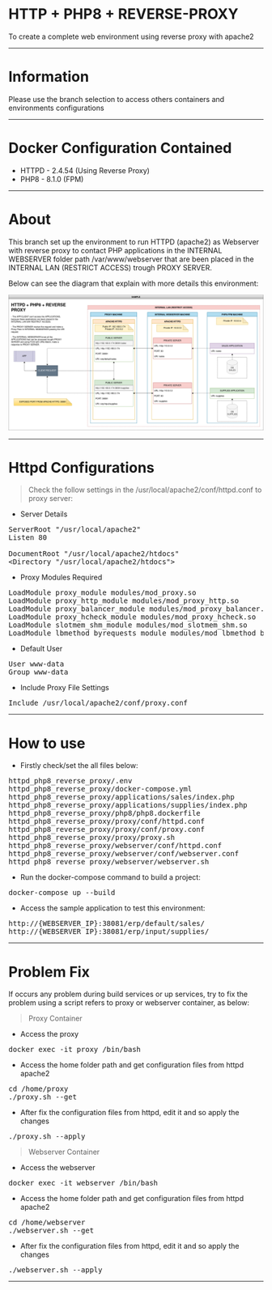
# HTTP + PHP8 + REVERSE-PROXY

To create a complete web environment using reverse proxy with apache2 

-------------

# Information

Please use the branch selection to access others containers and environments configurations

-------------

# Docker Configuration Contained

- HTTPD - 2.4.54 (Using Reverse Proxy)
- PHP8 - 8.1.0 (FPM)

-------------

# About

This branch set up the environment to run HTTPD (apache2) as Webserver with reverse proxy to contact PHP applications 
in the INTERNAL WEBSERVER folder path /var/www/webserver that are been placed in the INTERNAL LAN (RESTRICT ACCESS) trough 
PROXY SERVER.

Below can see the diagram that explain with more details this environment:

![img.png](httpd_php8_reverse_proxy/files/midias/HTTPD_PHP8_REVERSE_PROXY.png)

-------------

# Httpd Configurations

> Check the follow settings in the /usr/local/apache2/conf/httpd.conf to proxy server:

- Server Details
<pre>
ServerRoot "/usr/local/apache2"
Listen 80

DocumentRoot "/usr/local/apache2/htdocs"
&lt;Directory "/usr/local/apache2/htdocs"&gt;
</pre>

- Proxy Modules Required
<pre>
LoadModule proxy_module modules/mod_proxy.so
LoadModule proxy_http_module modules/mod_proxy_http.so
LoadModule proxy_balancer_module modules/mod_proxy_balancer.so
LoadModule proxy_hcheck_module modules/mod_proxy_hcheck.so
LoadModule slotmem_shm_module modules/mod_slotmem_shm.so
LoadModule lbmethod_byrequests_module modules/mod_lbmethod_byrequests.so
</pre>

- Default User
<pre>
User www-data
Group www-data
</pre>

- Include Proxy File Settings
<pre>
Include /usr/local/apache2/conf/proxy.conf
</pre>

-------------

# How to use

- Firstly check/set the all files below:

<pre>
httpd_php8_reverse_proxy/.env
httpd_php8_reverse_proxy/docker-compose.yml
httpd_php8_reverse_proxy/applications/sales/index.php
httpd_php8_reverse_proxy/applications/supplies/index.php
httpd_php8_reverse_proxy/php8/php8.dockerfile
httpd_php8_reverse_proxy/proxy/conf/httpd.conf
httpd_php8_reverse_proxy/proxy/conf/proxy.conf
httpd_php8_reverse_proxy/proxy/proxy.sh
httpd_php8_reverse_proxy/webserver/conf/httpd.conf
httpd_php8_reverse_proxy/webserver/conf/webserver.conf
httpd_php8_reverse_proxy/webserver/webserver.sh
</pre>

- Run the docker-compose command to build a project:
<pre>
docker-compose up --build
</pre>

- Access the sample application to test this environment:
<pre>
http://{WEBSERVER_IP}:38081/erp/default/sales/
http://{WEBSERVER_IP}:38081/erp/input/supplies/
</pre>

------------

# Problem Fix

If occurs any problem during build services or up services, try to fix the problem using a 
script refers to proxy or webserver container, as below:

> Proxy Container

- Access the proxy
<pre>
docker exec -it proxy /bin/bash
</pre>

- Access the home folder path and get configuration files from httpd apache2
<pre>
cd /home/proxy
./proxy.sh --get
</pre>

- After fix the configuration files from httpd, edit it and so apply the changes
<pre>
./proxy.sh --apply
</pre>

> Webserver Container

- Access the webserver
<pre>
docker exec -it webserver /bin/bash
</pre>

- Access the home folder path and get configuration files from httpd apache2
<pre>
cd /home/webserver
./webserver.sh --get
</pre>

- After fix the configuration files from httpd, edit it and so apply the changes
<pre>
./webserver.sh --apply
</pre>

-------------

